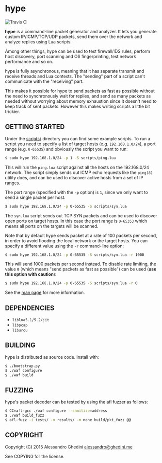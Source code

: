hype
====

![Travis CI](https://secure.travis-ci.org/ghedo/hype.png)

**hype** is a command-line packet generator and analyzer. It lets you generate
custom IP/ICMP/TCP/UDP packets, send them over the network and analyze replies
using Lua scripts.

Among other things, hype can be used to test firewall/IDS rules, perform
host discovery, port scanning and OS fingerprinting, test network performance
and so on.

hype is fully asynchronous, meaning that it has separate transmit and receive
threads and Lua contexts. The "sending" part of a script can't communicate with
the "receiving" part.

This makes it possible for hype to send packets as fast as possible without the
need to synchronously wait for replies, and send as many packets as needed
without worrying about memory exhaustion since it doesn't need to keep track of
sent packets. However this makes writing scripts a little bit trickier.

## GETTING STARTED

Under the [scripts/](scripts/) directory you can find some example scripts. To
run a script you need to specify a list of target hosts (e.g. `192.168.1.0/24`),
a port range (e.g. `0-65535`) and obviously the script you want to run:

```bash
$ sudo hype 192.168.1.0/24 -p 1 -S scripts/ping.lua
```

This will run the `ping.lua` script against all the hosts on the 192.168.0/24
network. The script simply sends out ICMP echo requests like the `ping(8)`
utility does, and can be used to discover active hosts from a set of IP ranges.

The port range (specified with the `-p` option) is `1`, since we only want to
send a single packet per host.

```bash
$ sudo hype 192.168.1.0/24 -p 0-65535 -S scripts/syn.lua
```

The `syn.lua` script sends out TCP SYN packets and can be used to discover open
ports on target hosts. In this case the port range is `0-65353` which means all
ports on the targets will be scanned.

Note that by default hype sends packet at a rate of 100 packets per second, in
order to avoid flooding the local network or the target hosts. You can specify a
different value using the `-r` command-line option:

```bash
$ sudo hype 192.168.1.0/24 -p 0-65535 -S scripts/syn.lua -r 1000
```

This will send 1000 packets per second instead. To disable rate limiting, the
value `0` (which means "send packets as fast as possible") can be used (**use
this option with caution**):

```bash
$ sudo hype 192.168.1.0/24 -p 0-65535 -S scripts/syn.lua -r 0
```

See the [man page](http://ghedo.github.io/hype/) for more information.

## DEPENDENCIES

 * `liblua5.1/5.2/jit`
 * `libpcap`
 * `liburcu`

## BUILDING

hype is distributed as source code. Install with:

```bash
$ ./bootstrap.py
$ ./waf configure
$ ./waf build
```

## FUZZING

hype's packet decoder can be tested by using the afl fuzzer as follows:

```bash
$ CC=afl-gcc ./waf configure --sanitize=address
$ ./waf build_fuzz
$ afl-fuzz -i tests/ -o results/ -m none build/pkt_fuzz @@
```

## COPYRIGHT

Copyright (C) 2015 Alessandro Ghedini <alessandro@ghedini.me>

See COPYING for the license.
